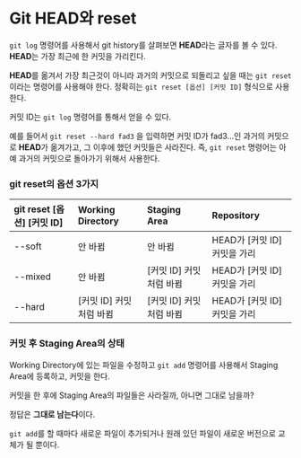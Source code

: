 # Git HEAD와 reset

`git log` 명령어를 사용해서 git history를 살펴보면 **HEAD**라는 글자를 볼 수 있다. **HEAD**는 가장 최근에 한 커밋을 가리킨다. 

**HEAD**를 옮겨서 가장 최근것이 아니라 과거의 커밋으로 되돌리고 싶을 때는 `git reset` 이라는 명령어를 사용해야 한다. 정확히는 `git reset [옵션] [커밋 ID]` 형식으로 사용한다. 

커밋 ID는 `git log` 명령어를 통해서 얻을 수 있다. 

예를 들어서 `git reset --hard fad3` 을 입력하면 커밋 ID가 fad3...인 과거의 커밋으로 **HEAD**가 옮겨가고, 그 이후에 했던 커밋들은 사라진다. 즉, `git reset` 명령어는 아예 과거의 커밋으로 돌아가기 위해서 사용한다. 

### git reset의 옵션 3가지 

| git reset \[옵션\] \[커밋 ID\] | Working Directory | Staging Area | Repository |
| :--- | :--- | :--- | :--- |
| --soft | 안 바뀜  | 안 바뀜  | HEAD가 \[커밋 ID\] 커밋을 가리 |
| --mixed | 안 바뀜  | \[커밋 ID\] 커밋처럼 바뀜  | HEAD가 \[커밋 ID\] 커밋을 가리 |
| --hard | \[커밋 ID\] 커밋처럼 바뀜  | \[커밋 ID\] 커밋처럼 바뀜  | HEAD가 \[커밋 ID\] 커밋을 가리 |

### 커밋 후 Staging Area의 상태 

Working Directory에 있는 파일을 수정하고 `git add` 명령어를 사용해서 Staging Area에 등록하고, 커밋을 한다. 

커밋을 한 후에 Staging Area의 파일들은 사라질까, 아니면 그대로 남을까? 

정답은 **그대로 남는다**이다.

`git add`를 할 때마다 새로운 파일이 추가되거나 원래 있던 파일이 새로운 버전으로 교체가 될 뿐이다. 

